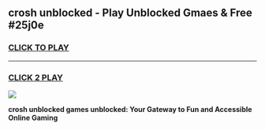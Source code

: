 
## crosh unblocked - Play Unblocked Gmaes & Free #25j0e
<h3>
<a href="https://news.freeplayer.one?title=crosh_unblocked&ref=03M">CLICK TO PLAY</a></h3>
<hr>

<h3>
<a href="https://news.freeplayer.one?title=crosh_unblocked&ref=03M">CLICK 2 PLAY</a>
  
</h3>

<a href="https://news.freeplayer.one?title=crosh_unblocked&ref=03M"><img src="https://clearcache.store/games.png"></a>


**crosh unblocked games unblocked: Your Gateway to Fun and Accessible Online Gaming**
